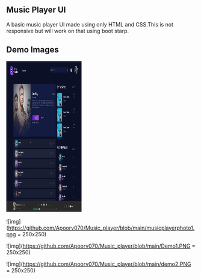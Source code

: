 ## Music Player UI
 A basic music player UI made using only HTML and CSS.This is not responsive but will work on that using boot starp.
 
 ## Demo Images
<img src="https://github.com/Apoorv070/Music_player/blob/main/musicplayerphoto1.png"  width="200" height="400" />

![img](https://github.com/Apoorv070/Music_player/blob/main/musicplayerphoto1.png = 250x250)

![img](https://github.com/Apoorv070/Music_player/blob/main/Demo1.PNG = 250x250)

![img](https://github.com/Apoorv070/Music_player/blob/main/demo2.PNG = 250x250)
